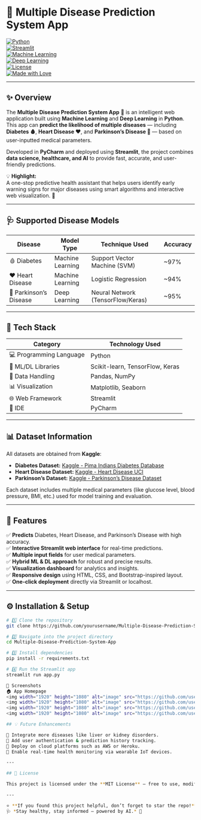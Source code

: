 <!-- TITLE & BADGES -->
# 🧠 Multiple Disease Prediction System App  

[![Python](https://img.shields.io/badge/Python-3.8+-blue?logo=python)](https://www.python.org/)  
[![Streamlit](https://img.shields.io/badge/Streamlit-WebApp-ff4b4b?logo=streamlit)](https://streamlit.io/)  
[![Machine Learning](https://img.shields.io/badge/Machine%20Learning-Enabled-brightgreen?logo=scikitlearn)](https://scikit-learn.org/)  
[![Deep Learning](https://img.shields.io/badge/Deep%20Learning-Integrated-orange?logo=tensorflow)](https://tensorflow.org/)  
[![License](https://img.shields.io/badge/License-MIT-green)](LICENSE)  
[![Made with Love](https://img.shields.io/badge/Made%20with-❤️-red)](#)  

---

## ✨ Overview  

The **Multiple Disease Prediction System App** 🧬 is an intelligent web application built using **Machine Learning** and **Deep Learning** in **Python**.  
This app can **predict the likelihood of multiple diseases** — including **Diabetes 🩸**, **Heart Disease ❤️**, and **Parkinson’s Disease 🧠** — based on user-inputted medical parameters.  

Developed in **PyCharm** and deployed using **Streamlit**, the project combines **data science, healthcare, and AI** to provide fast, accurate, and user-friendly predictions.  

💡 **Highlight:**  
A one-stop predictive health assistant that helps users identify early warning signs for major diseases using smart algorithms and interactive web visualization. 🚀  

---

## 🩺 Supported Disease Models  

| Disease | Model Type | Technique Used | Accuracy |
|----------|-------------|----------------|-----------|
| 🩸 Diabetes | Machine Learning | Support Vector Machine (SVM) | ~97% |
| ❤️ Heart Disease | Machine Learning | Logistic Regression | ~94% |
| 🧠 Parkinson’s Disease | Deep Learning | Neural Network (TensorFlow/Keras) | ~95% |

---

## 🧱 Tech Stack  

| Category | Technology Used |
|-----------|-----------------|
| 💻 Programming Language | Python |
| 🧠 ML/DL Libraries | Scikit-learn, TensorFlow, Keras |
| 🧮 Data Handling | Pandas, NumPy |
| 📊 Visualization | Matplotlib, Seaborn |
| 🌐 Web Framework | Streamlit |
| 🧰 IDE | PyCharm |

---

## 📊 Dataset Information  

All datasets are obtained from **Kaggle**:  
- **Diabetes Dataset:** [Kaggle - Pima Indians Diabetes Database](https://www.kaggle.com/datasets/uciml/pima-indians-diabetes-database)  
- **Heart Disease Dataset:** [Kaggle - Heart Disease UCI](https://www.kaggle.com/datasets/ronitf/heart-disease-uci)  
- **Parkinson’s Dataset:** [Kaggle - Parkinson’s Disease Dataset](https://www.kaggle.com/datasets/debasisdotcom/parkinsons-disease-dataset)  

Each dataset includes multiple medical parameters (like glucose level, blood pressure, BMI, etc.) used for model training and evaluation.  

---

## 🚀 Features  

✅ **Predicts** Diabetes, Heart Disease, and Parkinson’s Disease with high accuracy.  
✅ **Interactive Streamlit web interface** for real-time predictions.  
✅ **Multiple input fields** for user medical parameters.  
✅ **Hybrid ML & DL approach** for robust and precise results.  
✅ **Visualization dashboard** for analytics and insights.  
✅ **Responsive design** using HTML, CSS, and Bootstrap-inspired layout.  
✅ **One-click deployment** directly via Streamlit or localhost.  

---

## ⚙️ Installation & Setup  

```bash
# 1️⃣ Clone the repository
git clone https://github.com/yourusername/Multiple-Disease-Prediction-System-App.git

# 2️⃣ Navigate into the project directory
cd Multiple-Disease-Prediction-System-App

# 3️⃣ Install dependencies
pip install -r requirements.txt

# 4️⃣ Run the Streamlit app
streamlit run app.py

📸 Screenshots
🏠 App Homepage
<img width="1920" height="1080" alt="image" src="https://github.com/user-attachments/assets/0b060a95-3e75-408e-b584-42b94b536175" />
<img width="1920" height="1080" alt="image" src="https://github.com/user-attachments/assets/b631c07c-de80-4ee7-8aa6-c47460284110" />
<img width="1920" height="1080" alt="image" src="https://github.com/user-attachments/assets/7ae07ed3-ea08-4954-8993-d8c78116931e" />
<img width="1920" height="1080" alt="image" src="https://github.com/user-attachments/assets/fff2479a-24cf-4030-967b-ea6ad60fe073" />

## 💡 Future Enhancements

🔹 Integrate more diseases like liver or kidney disorders.  
🔹 Add user authentication & prediction history tracking.  
🔹 Deploy on cloud platforms such as AWS or Heroku.  
🔹 Enable real-time health monitoring via wearable IoT devices.  

---

## 📜 License

This project is licensed under the **MIT License** — free to use, modify, and distribute with proper attribution.  

---

⭐ **If you found this project helpful, don’t forget to star the repo!**  
🩺 *Stay healthy, stay informed — powered by AI.* 🤖  




